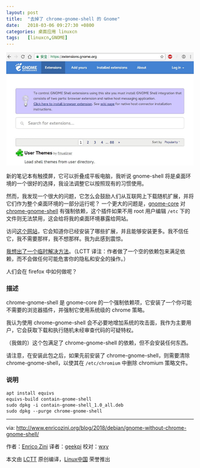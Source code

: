 ```yaml
---
layout: post
title:	"去掉了 chrome-gnome-shell 的 Gnome"
date:	2018-03-06 09:27:30 +0800 
categories:	桌面应用 linuxcn 
tags:	[linuxcn,GNOME]
---
```



![](/Asserts/Images/album/201803/06/092722czb01fsznsbkz1gu.jpg)


新的笔记本有触摸屏，它可以折叠成平板电脑，我听说 gnome-shell 将是桌面环境的一个很好的选择，我设法调整它以按照现有的习惯使用。


然而，我发现一个很大的问题，它怎么会鼓励人们从互联网上下载随机扩展，并将它们作为整个桌面环境的一部分运行呢？ 一个更大的问题是，[gnome-core](https://packages.debian.org/gnome-core) 对 [chrome-gnome-shell](https://packages.debian.org/chrome-gnome-shell) 有强制依赖，这个插件如果不用 root 用户编辑 `/etc` 下的文件则无法禁用，这会给将我的桌面环境暴露给网站。


访问[这个网站](https://extensions.gnome.org/)，它会知道你已经安装了哪些扩展，并且能够安装更多。我不信任它，我不需要那样，我不想那样。我为此感到震惊。


[我想出了一个临时解决方法](https://salsa.debian.org/enrico/contain-gnome-shell)。（LCTT 译注：作者做了一个空的依赖包来满足依赖，而不会做任何可能危害你的隐私和安全的操作。）


人们会在 firefox 中如何做呢？


### 描述


chrome-gnome-shell 是 gnome-core 的一个强制依赖项，它安装了一个你可能不需要的浏览器插件，并强制它使用系统级的 chrome 策略。


我认为使用 chrome-gnome-shell 会不必要地增加系统的攻击面，我作为主要用户，它会获取下载和执行随机未经审查代码的可疑特权。


（我做的）这个包满足了 chrome-gnome-shell 的依赖，但不会安装任何东西。


请注意，在安装此包之后，如果先前安装了 chrome-gnome-shell，则需要清除 chrome-gnome-shell，以使其在 `/etc/chromium` 中删除 chromium 策略文件。


### 说明



```
apt install equivs
equivs-build contain-gnome-shell
sudo dpkg -i contain-gnome-shell_1.0_all.deb
sudo dpkg --purge chrome-gnome-shell

```



---


via: <http://www.enricozini.org/blog/2018/debian/gnome-without-chrome-gnome-shell/>


作者：[Enrico Zini](http://www.enricozini.org/) 译者：[geekpi](https://github.com/geekpi) 校对：[wxy](https://github.com/wxy)


本文由 [LCTT](https://github.com/LCTT/TranslateProject) 原创编译，[Linux中国](https://linux.cn/) 荣誉推出
